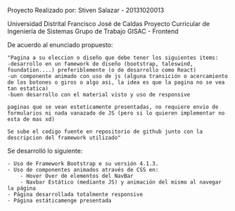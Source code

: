 Proyecto Realizado por: Stiven Salazar - 20131020013

Universidad Distrital Francisco José de Caldas
Proyecto Curricular de Ingeniería de Sistemas
Grupo de Trabajo GISAC - Frontend

De acuerdo al enunciado propuesto:

    "Pagina a su eleccion o diseño que debe tener los siguientes items:
    -desarrollo en un famework de diseño (bootstrap, taleswind, foundation....) preferiblemente (o de desarrollo como React)
    -un componente animado con uso de js (alguna transición o acercamiento de los botones o giros o algo asi, la idea es que la pagina no se vea tan estatica)
    -buen desarrollo con el material visto y uso de responsive 

    paginas que se vean esteticamente presentadas, no requiere envio de formularios ni nada vanazado de JS (pero si lo quieren implementar no esta de mas xd)

    Se sube el codigo fuente en repositorio de github junto con la descripcion del framework utilizado"

Se desarrolló lo siguiente:

    - Uso de Framework Bootstrap e su versión 4.1.3.
    - Uso de componentes animados através de CSS en:
        - Hover Over de elementos del NavBar
        - Navbar Estático (mediante JS) y animación del mismo al navegar la página
    - Página desarrollada totalmente responsive
    - Página estáticamenge presentada